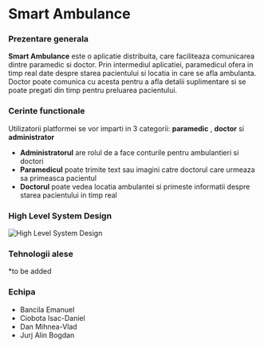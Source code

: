 # Smart Ambulance

### Prezentare generala 
**Smart Ambulance** este o aplicatie distribuita, care faciliteaza comunicarea dintre paramedic si doctor. 
Prin intermediul aplicatiei, paramedicul ofera in timp real date despre starea pacientului si locatia in care se afla ambulanta.
Doctor poate comunica cu acesta pentru a afla detalii suplimentare si se poate pregati din timp pentru preluarea pacientului.

### Cerinte functionale
Utilizatorii platformei se vor imparti in 3 categorii: **paramedic** , **doctor** si **administrator**
* **Administratorul** are rolul de a face conturile pentru ambulantieri si doctori
* **Paramedicul** poate trimite text sau imagini catre doctorul care urmeaza sa primeasca pacientul
* **Doctorul** poate vedea locatia ambulantei si primeste informatii despre starea pacientului in timp real

### High Level System Design
![High Level System Design](https://user-images.githubusercontent.com/80629738/161974375-746085a2-0fc7-47cc-aabe-0e209f77bcb8.png)

### Tehnologii alese
*to be added

### Echipa
* Bancila Emanuel
* Ciobota Isac-Daniel
* Dan Mihnea-Vlad
* Jurj Alin Bogdan
